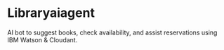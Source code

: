 # Libraryaiagent
AI bot to suggest books, check availability, and assist reservations using IBM Watson &amp; Cloudant.
